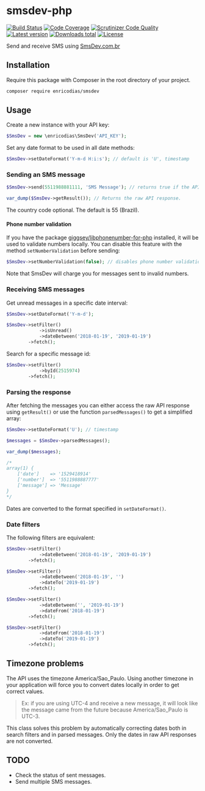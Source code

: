 # smsdev-php

[![Build Status](https://travis-ci.com/enricodias/smsdev-php.svg?branch=master)](https://travis-ci.com/enricodias/smsdev-php)
[![Code Coverage](https://scrutinizer-ci.com/g/enricodias/smsdev-php/badges/coverage.png?b=master)](https://scrutinizer-ci.com/g/enricodias/smsdev-php/?branch=master)
[![Scrutinizer Code Quality](https://scrutinizer-ci.com/g/enricodias/smsdev-php/badges/quality-score.png?b=master)](https://scrutinizer-ci.com/g/enricodias/smsdev-php/?branch=master)
[![Latest version](http://img.shields.io/packagist/v/enricodias/smsdev.svg)](https://packagist.org/packages/enricodias/smsdev)
[![Downloads total](http://img.shields.io/packagist/dt/enricodias/smsdev.svg)](https://packagist.org/packages/enricodias/smsdev)
[![License](http://img.shields.io/packagist/l/enricodias/smsdev.svg)](https://github.com/enricodias/smsdev-php/blob/master/LICENSE)

Send and receive SMS using [SmsDev.com.br](https://www.smsdev.com.br)

## Installation

Require this package with Composer in the root directory of your project.

```bash
composer require enricodias/smsdev
```

## Usage

Create a new instance with your API key:

```php
$SmsDev = new \enricodias\SmsDev('API_KEY');
```

Set any date format to be used in all date methods:

```php
$SmsDev->setDateFormat('Y-m-d H:i:s'); // default is 'U', timestamp
```

### Sending an SMS message

```php
$SmsDev->send(5511988881111, 'SMS Message'); // returns true if the API accepts the message

var_dump($SmsDev->getResult()); // Returns the raw API response.
```

The country code optional. The default is 55 (Brazil).

#### Phone number validation

If you have the package [giggsey/libphonenumber-for-php](https://github.com/giggsey/libphonenumber-for-php) installed, it will be used to validate numbers locally. You can disable this feature with the method ```setNumberValidation``` before sending:

```php
$SmsDev->setNumberValidation(false); // disables phone number validation
```

Note that SmsDev will charge you for messages sent to invalid numbers.

### Receiving SMS messages

Get unread messages in a specific date interval:

```php
$SmsDev->setDateFormat('Y-m-d');

$SmsDev->setFilter()
            ->isUnread()
            ->dateBetween('2018-01-19', '2019-01-19')
        ->fetch();
```

Search for a specific message id:

```php
$SmsDev->setFilter()
            ->byId(2515974)
        ->fetch();
```

### Parsing the response

After fetching the messages you can either access the raw API response using ```getResult()``` or use the function ```parsedMessages()``` to get a simplified array:

```php
$SmsDev->setDateFormat('U'); // timestamp

$messages = $SmsDev->parsedMessages();

var_dump($messages);

/*
array(1) {
    ['date']    => '1529418914'
    ['number']  => '5511988887777'
    ['message'] => 'Message'
}
*/
```

Dates are converted to the format specified in ```setDateFormat()```.

### Date filters

The following filters are equivalent:

```php
$SmsDev->setFilter()
            ->dateBetween('2018-01-19', '2019-01-19')
        ->fetch();

$SmsDev->setFilter()
            ->dateBetween('2018-01-19', '')
            ->dateTo('2019-01-19')
        ->fetch();

$SmsDev->setFilter()
            ->dateBetween('', '2019-01-19')
            ->dateFrom('2018-01-19')
        ->fetch();

$SmsDev->setFilter()
            ->dateFrom('2018-01-19')
            ->dateTo('2019-01-19')
        ->fetch();
```

## Timezone problems

The API uses the timezone America/Sao_Paulo. Using another timezone in your application will force you to convert dates locally in order to get correct values.

> Ex: if you are using UTC-4 and receive a new message, it will look like the message came from the future because America/Sao_Paulo is UTC-3.

This class solves this problem by automatically correcting dates both in search filters and in parsed messages. Only the dates in raw API responses are not converted.

## TODO

- Check the status of sent messages.
- Send multiple SMS messages.
